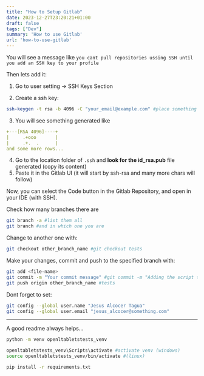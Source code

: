 ```yaml
---
title: "How to Setup Gitlab"
date: 2023-12-27T23:20:21+01:00
draft: false
tags: ["Dev"]
summary: 'How to use Gitlab'
url: 'how-to-use-gitlab'
---
```



You will see a message like `you cant pull repositories ussing SSH until you add an SSH key to your profile`

Then lets add it:

1. Go to user setting -> SSH Keys Section

2. Create a ssh key:

```sh
ssh-keygen -t rsa -b 4096 -C "your_email@example.com" #place something that will make it easy to find
```

3. You will see something generated like

```yml
+---[RSA 4096]----+
|     .+ooo       |
|     .+.  .      |
and some more rows...
```

4. Go to the location folder of `.ssh` and **look for the id_rsa.pub** file generated (copy its content)
5. Paste it in the Gitlab UI (it will start by ssh-rsa and many more chars will follow)

Now, you can select the Code button in the Gitlab Repository, and open in your IDE (with SSH).

Check how many branches there are

```sh
git branch -a #list them all
git branch #and in which one you are
```

Change to another one with:

```sh
git checkout other_branch_name #git checkout tests
```

Make your changes, commit and push to the specified branch with:

```sh
git add <file-name>
git commit -m "Your commit message" #git commit -m "Adding the script that creates testing scenarios from random combinations of the initial provided table"
git push origin other_branch_name #tests
```

Dont forget to set:


```sh
git config --global user.name "Jesus Alcocer Tagua"
git config --global user.email "jesus_alcocer@something.com"
```

---

A good readme always helps...


```sh
python -m venv openltabletstests_venv 

openltabletstests_venv\Scripts\activate #activate venv (windows)
source openltabletstests_venv/bin/activate #(linux)
```

```sh
pip install -r requirements.txt 
```